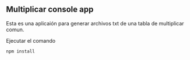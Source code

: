

## Multiplicar console app

Esta es una aplicaión para generar archivos txt de una tabla de multiplicar comun.

Ejecutar el comando


```
npm install
```